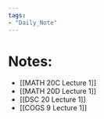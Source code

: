 ```yaml
---
tags:  
- "Daily_Note"  
---
```

  
# Notes:  
- [[MATH 20C Lecture 1]]  
- [[MATH 20D Lecture 1]]  
- [[DSC 20 Lecture 1]]  
- [[COGS 9 Lecture 1]]  
